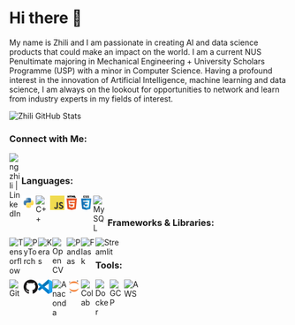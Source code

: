 # Hi there 👋

My name is Zhili and I am passionate in creating AI and data science products that could make an impact on the world. I am a current NUS Penultimate majoring in Mechanical Engineering + University Scholars Programme (USP) with a minor in Computer Science. Having a profound interest in the innovation of Artificial Intelligence, machine learning and data science, I am always on the lookout for opportunities to network and learn from industry experts in my fields of interest.

![Zhili GitHub Stats](https://github-readme-stats.vercel.app/api?username=ngzhili&show_icons=true&theme=radical)

<!-- Actual text -->
### Connect with Me: 
[<img align="left" alt="ng zhili | LinkedIn" width="22px" src="https://cdn-icons-png.flaticon.com/512/174/174857.png" />][linkedin]


<!-- Links to your social media accounts -->

[linkedin]: https://www.linkedin.com/in/ngzhili/

</br>

### Languages:

[<img align="left" alt="Python" width="26px" src="https://raw.githubusercontent.com/github/explore/80688e429a7d4ef2fca1e82350fe8e3517d3494d/topics/python/python.png" />][python]

[<img align="left" alt="C++" width="26px" src="https://user-images.githubusercontent.com/69728128/147268226-bdd5ef3b-5881-427e-ad00-b8f4e974d505.png" />][c++]

[<img align="left" alt="JavaScript" width="26px" src="https://raw.githubusercontent.com/github/explore/80688e429a7d4ef2fca1e82350fe8e3517d3494d/topics/javascript/javascript.png" />][javascript]

[<img align="left" alt="HTML5" width="26px" src="https://raw.githubusercontent.com/github/explore/80688e429a7d4ef2fca1e82350fe8e3517d3494d/topics/html/html.png" />][html5]

[<img align="left" alt="CSS3" width="26px" src="https://raw.githubusercontent.com/github/explore/80688e429a7d4ef2fca1e82350fe8e3517d3494d/topics/css/css.png" />][css3]

[<img align="left" alt="MySQL" width="26px" src="https://cdn.icon-icons.com/icons2/2107/PNG/512/file_type_mysql_icon_130379.png" />][mysql]


</br>

### Frameworks & Libraries:

[<img align="left" alt="Tensorflow" width="26px" 
src="https://user-images.githubusercontent.com/69728128/147266724-9ca036e6-da2d-419a-bb10-4ddc7128b331.png" />][tensorflow]

[<img align="left" alt="PyTorch" width="26px" 
src="https://user-images.githubusercontent.com/69728128/147267175-d728c037-6420-49e1-9248-a08c8499a79a.png" />][pytorch]

[<img align="left" alt="Keras" width="26px" 
src="https://user-images.githubusercontent.com/69728128/147268879-29e205fc-61d2-47b6-b7ee-8e9bb8c9032a.png" />][keras]

[<img align="left" alt="OpenCV" width="26px" 
src="https://user-images.githubusercontent.com/69728128/147267497-73fdc391-e6ad-4021-a279-cce5ec28800d.png" />][opencv]

[<img align="left" alt="Pandas" width="26px" 
src="https://user-images.githubusercontent.com/69728128/147268720-51cf6fc8-ac64-4b22-abaf-18729800d733.png" />][pandas]

[<img align="left" alt="Flask" width="26px" 
src="https://user-images.githubusercontent.com/69728128/147269445-f0602982-d169-4b5d-8346-27479a425d18.png" />][flask]

[<img align="left" alt="Streamlit" width="50px" 
src="https://user-images.githubusercontent.com/69728128/147269395-cc099f7e-a327-4371-8e9d-e4165925a2da.png" />][Streamlit]

</br>

### Tools:

[<img align="left" alt="Git" width="26px" src="https://upload.wikimedia.org/wikipedia/commons/3/3f/Git_icon.svg" />][git]

[<img align="left" alt="GitHub" width="26px" src="https://raw.githubusercontent.com/github/explore/78df643247d429f6cc873026c0622819ad797942/topics/github/github.png" />][github]

[<img align="left" alt="Visual Studio Code" width="26px" src="https://raw.githubusercontent.com/github/explore/80688e429a7d4ef2fca1e82350fe8e3517d3494d/topics/visual-studio-code/visual-studio-code.png" />][vscode]

[<img align="left" alt="Anaconda" width="26px" src="https://user-images.githubusercontent.com/69728128/147268547-d88c6a6d-b81b-4507-886c-bc67a1a7148b.png" />][anaconda]

[<img align="left" alt="Jupyter" width="26px" src="https://raw.githubusercontent.com/github/explore/80688e429a7d4ef2fca1e82350fe8e3517d3494d/topics/jupyter-notebook/jupyter-notebook.png" />][jupyternotebook]

[<img align="left" alt="Colab" width="26px" src="https://colab.research.google.com/img/colab_favicon_256px.png" />][colab]

[<img align="left" alt="Docker" width="26px" 
src="https://user-images.githubusercontent.com/69728128/147267704-4dd96fdf-a1e4-4775-84f9-b111876c3a89.png" />][docker]

[<img align="left" alt="GCP" width="26px" 
src="https://user-images.githubusercontent.com/69728128/147269937-5335bb77-304c-4244-9ae6-14419daa9aae.png" />][gcp]

[<img align="left" alt="AWS" width="26px" 
src="https://user-images.githubusercontent.com/69728128/147270118-5c1077e0-3cc0-4d8a-a17f-d632373116c4.png" />][aws]

[c++]: https://isocpp.org/
[vscode]: https://code.visualstudio.com/
[python]: https://www.python.org/
[javascript]: https://www.javascript.com/
[html5]: https://developer.mozilla.org/en-US/docs/Glossary/HTML5
[css3]: https://developer.mozilla.org/en-US/docs/Web/CSS
[mysql]: https://www.mysql.com/
[git]: https://git-scm.com/
[github]: https://github.com/ngzhili
[jupyternotebook]: https://jupyter.org/
[colab]: https://colab.research.google.com/

[pandas]: https://pandas.pydata.org/
[streamlit]: https://streamlit.io/
[flask]: https://flask.palletsprojects.com/en/2.0.x/
[keras]: https://keras.io/
[tensorflow]: https://www.tensorflow.org/
[pytorch]: https://pytorch.org/
[opencv]: https://opencv.org/
[docker]: https://www.docker.com/
[anaconda]: https://www.anaconda.com/
[gcp]: https://cloud.google.com/
[aws]: https://aws.amazon.com/

<!--### Github Stats-->

<!--<img align="center" src="https://github-readme-stats.vercel.app/api/top-langs/?username=ngzhili&hide=jupyter notebook&title_color=ffffff&text_color=c9cacc&icon_color=2bbc8a&bg_color=1d1f21&langs_count=5" />-->

<!--
**ngzhili/ngzhili** is a ✨ _special_ ✨ repository because its `README.md` (this file) appears on your GitHub profile.


Here are some ideas to get you started:

- 🔭 I’m currently working on ...
- 🌱 I’m currently learning ...
- 👯 I’m looking to collaborate on ...
- 🤔 I’m looking for help with ...
- 💬 Ask me about ...
- 📫 How to reach me: ...
- 😄 Pronouns: ...
- ⚡ Fun fact: ...
-->
